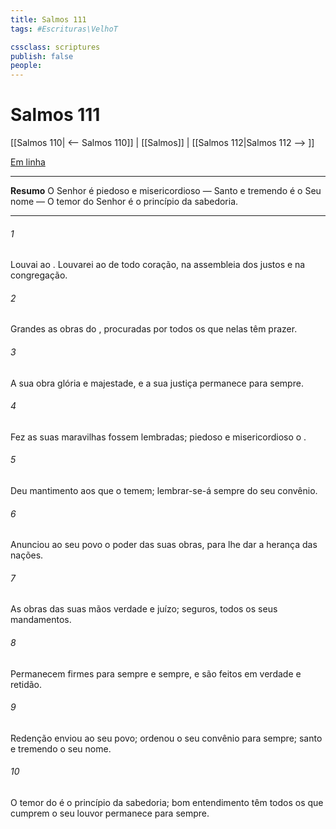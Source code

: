 ```yaml
---
title: Salmos 111
tags: #Escrituras\VelhoT

cssclass: scriptures
publish: false
people:
---
```


# Salmos 111
[[Salmos 110| <-- Salmos 110]] | [[Salmos]] | [[Salmos 112|Salmos 112 --> ]]

[Em linha](https://churchofjesuschrist.org/study/scriptures/ot/ps/111?lang=por)

---
__Resumo__
O Senhor é piedoso e misericordioso — Santo e tremendo é o Seu nome — O temor do Senhor é o princípio da sabedoria.

---
###### 1 
Louvai ao . Louvarei ao  de todo  coração, na assembleia dos justos e na congregação.

###### 2 
Grandes  as obras do , procuradas por todos os que nelas têm prazer.

###### 3 
A sua obra  glória e majestade, e a sua justiça permanece para sempre.

###### 4 
Fez  as suas maravilhas fossem lembradas; piedoso e misericordioso  o .

###### 5 
Deu mantimento aos que o temem; lembrar-se-á sempre do seu convênio.

###### 6 
Anunciou ao seu povo o poder das suas obras, para lhe dar a herança das nações.

###### 7 
As obras das suas mãos  verdade e juízo; seguros, todos os seus mandamentos.

###### 8 
Permanecem firmes para sempre e sempre, e são feitos em verdade e retidão.

###### 9 
Redenção enviou ao seu povo; ordenou o seu convênio para sempre; santo e tremendo  o seu nome.

###### 10 
O temor do  é o princípio da sabedoria; bom entendimento têm todos os que cumprem  o seu louvor permanece para sempre.

